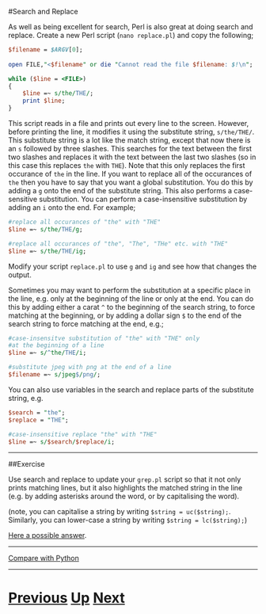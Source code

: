 #Search and Replace

As well as being excellent for search, Perl is also great at doing 
search and replace. Create a new Perl script (`nano replace.pl`) and copy the following;

```perl
$filename = $ARGV[0];
      
open FILE,"<$filename" or die "Cannot read the file $filename: $!\n";

while ($line = <FILE>)
{
    $line =~ s/the/THE/;
    print $line;
}
```

This script reads in a file and prints out every line to the screen. 
However, before printing the line, it modifies it using the substitute string, 
`s/the/THE/`. This substitute string is a lot like the match string, 
except that now there is an `s` followed by three slashes. This searches 
for the text between the first two slashes and replaces it with the 
text between the last two slashes (so in this case this replaces 
`the` with `THE`). Note that this only replaces the first occurance 
of `the` in the line. If you want to replace all of the occurances of `the` 
then you have to say that you want a global substitution. You do this 
by adding a `g` onto the end of the substitute string. This also performs 
a case-sensitive substitution. You can perform a case-insensitive substitution 
by adding an `i` onto the end. For example;

```perl
#replace all occurances of "the" with "THE"
$line =~ s/the/THE/g;

#replace all occurances of "the", "The", "THe" etc. with "THE"
$line =~ s/the/THE/ig;
```

Modify your script `replace.pl` to use `g` and `ig` and see how that changes the output.

Sometimes you may want to perform the substitution at a specific place in the line, 
e.g. only at the beginning of the line or only at the end. You can do this by adding 
either a carat `^` to the beginning of the search string, to force matching at the 
beginning, or by adding a dollar sign `$` to the end of the search string to force
matching at the end, e.g.;

```perl
#case-insensitve substitution of "the" with "THE" only
#at the beginning of a line
$line =~ s/^the/THE/i;

#substitute jpeg with png at the end of a line
$filename =~ s/jpeg$/png/;
```

You can also use variables in the search and replace parts of the substitute string, e.g.

```perl
$search = "the";
$replace = "THE";

#case-insensitive replace "the" with "THE"
$line =~ s/$search/$replace/i;
```

***

##Exercise

Use search and replace to update your `grep.pl` script so that it not only 
prints matching lines, but it also highlights the matched string in the 
line (e.g. by adding asterisks around the word, or by capitalising the word).

(note, you can capitalise a string by writing `$string = uc($string);`. 
Similarly, you can lower-case a string by writing `$string = lc($string);`)

[Here a possible answer](replacing_answer.md).

***

[Compare with Python](../beginning_python/replacing.md)

***

# [Previous](searching.md) [Up](README.md) [Next](running.md)
